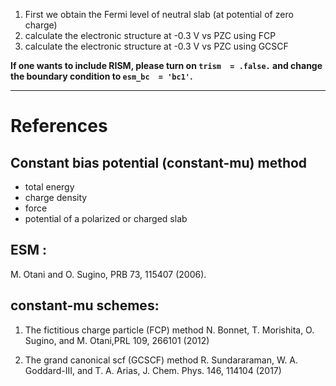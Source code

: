 1. First we obtain the Fermi level of neutral slab (at potential of zero charge)
2. calculate the electronic structure at -0.3 V vs PZC using FCP
3. calculate the electronic structure at -0.3 V vs PZC using GCSCF

**If one wants to include RISM, please turn on `trism  = .false.` 
and change the boundary condition to `esm_bc  = 'bc1'`.**

-------------
# References 

## Constant bias potential (constant-mu) method
- total energy
- charge density
- force
- potential of a polarized or charged slab

## ESM :
M. Otani and O. Sugino, PRB 73, 115407 (2006).

## constant-mu schemes: 

1. The fictitious charge particle (FCP) method
N. Bonnet, T. Morishita, O. Sugino, and M. Otani,PRL 109, 266101 (2012)

2. The grand canonical scf (GCSCF) method
R. Sundararaman, W. A. Goddard-III, and T. A. Arias, J. Chem. Phys. 146, 114104 (2017)



